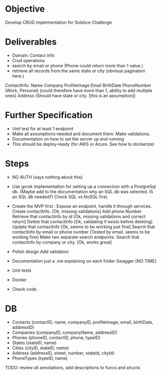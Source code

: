 # Objective
Develop CRUD implementation for Solstice Challenge

# Deliverables
- Domain: Contact info
- Crud operations
- search by email or phone (Phone could return more than 1 value.)
- retrieve all records from the same state or city (obvious pagination here.)

ContactInfo: 
Name
Company
ProfileImage
Email
BirthDate
PhoneNumber (Work, Personal) (could therefore have more than 1, ability to add multiple ones)
Address (Should have state or city. [this is an assumption])

# Further Specification
- Unit test for at least 1 endpoint 
- Make all assumptions needed and document them. Make validations.
- Documentation on how to set the server up and running
- This should be deploy-ready (for AWS or Azure. See how to dockerize)

# Steps
- NO AUTH (says nothing about this)
- Use gorsk implementation for setting up a connection with a PostgreSql db. (Maybe add to the documentation why an SQL db was selected. IS an SQL db needed?)
  Check SQL vs NoSQL first.   
- Create the MVP first : Expose an endpoint, handle it through services.
  Create contactInfo. [Ok, missing validations]
    Add phone Number
  Retrieve that contactInfo by id [Ok, missing validations and correct return]
  Delete that contactInfo  [Ok, validating if exists before deleting]
  Update that contactInfo [Ok, seems to be working just fine]
  Search that contactInfo by email or phone number [Tested by email, seems to be working fine]
   Make two separate search endpoints.
  Search that contactInfo by company or city. [Ok, works great]
- Polish design
  Add validation
- Documentation 
  just a .me explaining on each folder
  Swagger [NO TIME]
- Unit tests  
- Docker

- Check code.

# DB
- Contacts (contactID, name, companyID, profileImage, email, birthDate, addressID)
- Companies (companyID, companyName, addressID)
- Phones (phoneID, contactID, phone, typeID)
- States (stateID, name)
- Cities (cityID, stateID, name)
- Address (addressID, street, number, stateId, cityId)
- PhoneTypes (typeID, name)



TODO: review all annotations, add descriptions to funcs and structs